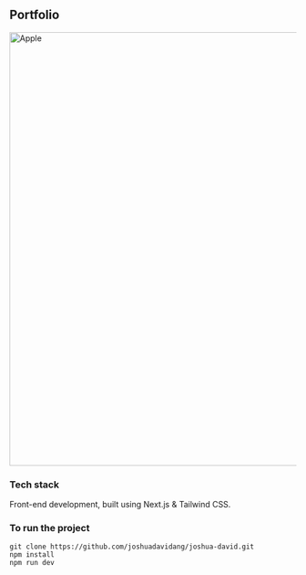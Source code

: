 ## Portfolio

<img src="https://user-images.githubusercontent.com/54788382/202767260-c2c3706c-fcc8-4e96-a8c9-79c4237da94c.png" alt="Apple" width="760" />
<br />

### Tech stack
Front-end development, built using Next.js & Tailwind CSS.

### To run the project
```
git clone https://github.com/joshuadavidang/joshua-david.git
npm install
npm run dev
```
